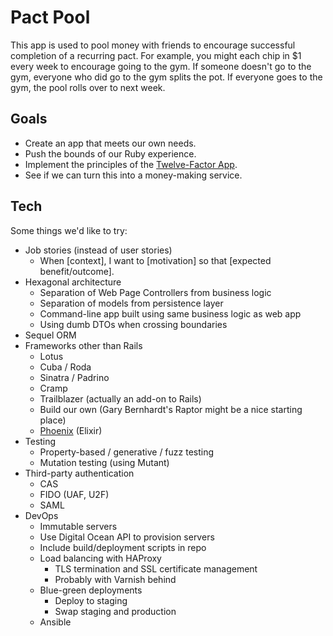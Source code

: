 Pact Pool
=========

This app is used to pool money with friends to encourage successful completion of a recurring pact.
For example, you might each chip in $1 every week to encourage going to the gym.
If someone doesn't go to the gym, everyone who did go to the gym splits the pot.
If everyone goes to the gym, the pool rolls over to next week.


Goals
-----

* Create an app that meets our own needs.
* Push the bounds of our Ruby experience.
* Implement the principles of the [Twelve-Factor App](http://12factor.net/).
* See if we can turn this into a money-making service.


Tech
----

Some things we'd like to try:

* Job stories (instead of user stories)
  * When [context], I want to [motivation] so that [expected benefit/outcome].
* Hexagonal architecture
  * Separation of Web Page Controllers from business logic
  * Separation of models from persistence layer
  * Command-line app built using same business logic as web app
  * Using dumb DTOs when crossing boundaries
* Sequel ORM
* Frameworks other than Rails
  * Lotus
  * Cuba / Roda
  * Sinatra / Padrino
  * Cramp
  * Trailblazer (actually an add-on to Rails)
  * Build our own (Gary Bernhardt's Raptor might be a nice starting place)
  * [Phoenix](http://www.phoenixframework.org/) (Elixir)
* Testing
  * Property-based / generative / fuzz testing
  * Mutation testing (using Mutant)
* Third-party authentication
  * CAS
  * FIDO (UAF, U2F)
  * SAML
* DevOps
  * Immutable servers
  * Use Digital Ocean API to provision servers
  * Include build/deployment scripts in repo
  * Load balancing with HAProxy
    * TLS termination and SSL certificate management
    * Probably with Varnish behind
  * Blue-green deployments
    * Deploy to staging
    * Swap staging and production
  * Ansible

